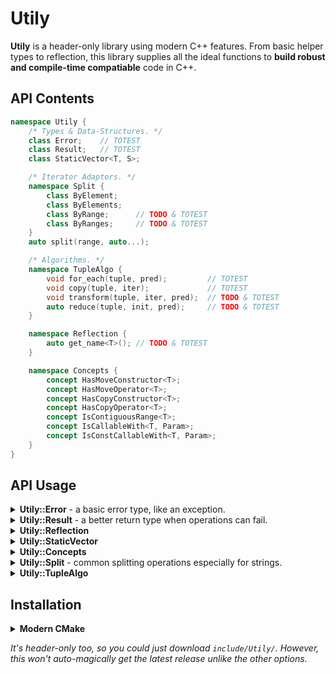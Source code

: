 # Utily
**Utily** is a header-only library using modern C++ features. From basic helper types to reflection, this library supplies all the ideal functions to **build robust and compile-time compatiable** code in C++.

## API Contents

```c++
namespace Utily {
    /* Types & Data-Structures. */
    class Error;    // TOTEST
    class Result;   // TOTEST
    class StaticVector<T, S>;

    /* Iterator Adaptors. */
    namespace Split {
        class ByElement;
        class ByElements;
        class ByRange;      // TODO & TOTEST
        class ByRanges;     // TODO & TOTEST
    }
    auto split(range, auto...); 

    /* Algorithms. */
    namespace TupleAlgo {
        void for_each(tuple, pred);         // TOTEST
        void copy(tuple, iter);             // TOTEST
        void transform(tuple, iter, pred);  // TODO & TOTEST
        auto reduce(tuple, init, pred);     // TODO & TOTEST
    }   

    namespace Reflection {
        auto get_name<T>(); // TODO & TOTEST
    }

    namespace Concepts {
        concept HasMoveConstructor<T>;
        concept HasMoveOperator<T>;
        concept HasCopyConstructor<T>;
        concept HasCopyOperator<T>;
        concept IsContiguousRange<T>;
        concept IsCallableWith<T, Param>;
        concept IsConstCallableWith<T, Param>;
    }
}

```

## API Usage

<details><summary><b>Utily::Error</b> - a basic error type, like an exception.</summary>

Useful to flag basic errors. Prefer passing a `std::string_view`/`const char*` over a `std::string` as they're cheaper. 

```c++
Utily::Error error{"Bad input"};
std::cout << error.what(); // Bad input
```

---

</details>

<details><summary><b>Utily::Result</b> - a better return type when operations can fail.</summary>

Useful return type for when things can fail. Its pretty much a wrapper around [`std::variant`](https://en.cppreference.com/w/cpp/utility/variant) specifying the good and bad types. The goal is to be less hassle than [`std::expected`](https://en.cppreference.com/w/cpp/utility/expected). 

```c++
constexpr Utily::Result<int, Utily::Error> do_thing()
{
    if(is_bad) {
        return Utily::Error{"Not good."};
    } 
    return 1;
}
```
Can pass callables for clean handling.
```c++ 
auto print_value = [](int value) { std::println("Good value {}", value); };
auto print_error = [](Utily::Error error) { std::println("bad value {}", error.what()); };

// Style 1.
if(auto result = do_thing(); result.has_value()) {
    result.on_value(print_value);
} else if(result.has_error()) {
    result.on_error(print_error);
}

// Style 2.
auto result = do_thing()
    .on_value(print_value)
    .on_error(print_error);

// Style 3.
auto result = do_thing()
    .on_either(print_value, print_error);
```

---

</details>

<details><summary><b>Utily::Reflection</b></summary>

Basic type reflection using [`std::source_location`](https://en.cppreference.com/w/cpp/utility/source_location) avaliable since C++20.
```c++
struct Foo;

constexpr static auto name = Utily::Relfection::get_name<Foo>();

std::println("Name: {}", name); // Name: Foo
```

---

</details>

<details><summary><b>Utily::StaticVector</b></summary>

A stack based `std::vector` with a fixed capacity. Useful when you want to avoid heap allocations. 
```c++
Utily::StaticVector<int, 10> s_vector{1, 2, 3, 4};
```

---

</details>

<details><summary><b>Utily::Concepts</b></summary>

Just a collection of [concepts](https://en.cppreference.com/w/cpp/concepts) to restrict/narrow types for templated functions ontop of the STL.

---

</details>


<details><summary><b>Utily::Split</b> - common splitting operations especially for strings.</summary>

Subdividing ranges ('splitting') is so common and there's many slightly different ways we need to do it. Below are the iterator classes for each type of split.

**Utily::Split::ByElement**
```c++
std::string notes = " I use only the  Utily library . ";
// NOTE: std::string_view split-type for char arrays.
for(std::string_view word : Utily::SplitByElement(notes, ' ')) {
    std::cout << word << '-';
}
// I-use-only-the-Utily-library-.-
```

**Utily::Split::ByElements**
```c++
std::vector<int> nums = {1, 2, 3, 4, 5, 6};
// NOTE: std::span split-type for contigious non-char arrays.
for(std::span<const int> num : Utily::SplitByElements(notes, std::to_array({ 2, 4 })) {
    std::print("{}, " num)
}
// [1], [3], [5, 6],
```

### Utily::split

The `Utily::split` function will auto deduce which split iterator class you want to use. 
```c++
auto splitter1 = Utily::split("abcd"sv, 'b');
auto splitter2 = Utily::split("abcd"sv, 'b', 'd', 'c');

// decltype(splitter1) = Utily::SplitByElement<std::string_view>
// decltype(splitter2) = Utily::SplitByElements<std::string_view, 3, char>
```

---

</details>

<details><summary><b>Utily::TupleAlgo</b></summary>

Often we have a `std::tuple` we want to iterate over like an array. Unlike a typical array, each element in a `std::tuple` may have a distinct type, and we aim to handle each type with a tailored approach when we come across it.

**Utily::TupleAlgo::for_each**
```c++
struct Print
{
    auto operator()(int a) {
        std::cout << a << ' ';
    }
    auto operator()(bool a) {
        std::cout << (a) ? "true" : "false"  << ' ';
    }
};

// compiles and outputs: "1 true 2 false "
Utily::TupleAlgo::for_each(std::make_tuple(1, true, 2, false), Print);

// fails to compile: 
// "static assertion failed: Predicate must be callable with all tuple element types"
Utily::TupleAlgo::for_each(std::make_tuple(1, true, 2, "hi"sv), Print);

```

**Utily::TupleAlgo::copy**
```c++
/*
    This gives the compiler a ton of information so 
    the generated asm is typically super efficient.
*/
template<typename T, typename... Args>
constexpr auto to_array(Args&&... args)
{
    auto array = std::array<T, sizeof...(Args)>{};
    Utily::TupleAlgo::copy(std::forward_as_tuple(args...), array.begin());
    return array;
}
```
---

</details>

## Installation

<details><summary><b>Modern CMake</b></summary>



*this section is todo, but will explain how to use cmakes content fetching module.*

---

</details>

*It's header-only too, so you could just download `include/Utily/`. However, this won't auto-magically get the latest release unlike the other options.*
